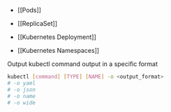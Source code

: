 

- [[Pods]]
-  [[ReplicaSet]]

- [[Kubernetes Deployment]]

- [[Kubernetes Namespaces]]


Output kubectl command output in a specific format

```bash
kubectl [command] [TYPE] [NAME] -o <output_format>
# -o yaml
# -o json
# -o name
# -o wide
```

